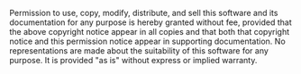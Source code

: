 Permission to use, copy, modify, distribute, and sell this software and its documentation for any purpose is hereby granted without fee, provided that the above copyright notice appear in all copies and that both that copyright notice and this permission notice appear in supporting documentation. No representations are made about the suitability of this software for any purpose. It is provided "as is" without express or implied warranty.

